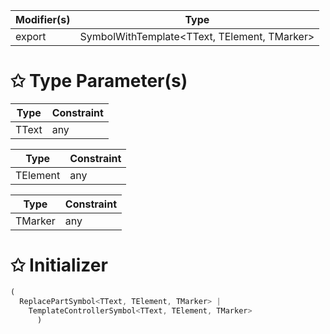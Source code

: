 | Modifier(s)                            | Type                     |
|----------------------------------------|--------------------------|
| export | SymbolWithTemplate&lt;TText, TElement, TMarker&gt; |

# &#10025; Type Parameter(s)

| Type  | Constraint |
| ----- | ---------- |
| TText | any        |

| Type     | Constraint |
| -------- | ---------- |
| TElement | any        |

| Type    | Constraint |
| ------- | ---------- |
| TMarker | any        |

# &#10025; Initializer

```ts
(
  ReplacePartSymbol<TText, TElement, TMarker> |
    TemplateControllerSymbol<TText, TElement, TMarker>
      )
```